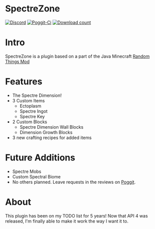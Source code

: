 # SpectreZone
[![Discord](https://img.shields.io/badge/chat-on%20discord-7289da.svg)](https://discord.gg/tZQMhBQ)
[![Poggit-Ci](https://poggit.pmmp.io/ci.shield/jasonwynn10/SpectreZone/SpectreZone)](https://poggit.pmmp.io/ci/jasonwynn10/SpectreZone/SpectreZone)
[![Download count](https://poggit.pmmp.io/shield.dl.total/SpectreZone)](https://poggit.pmmp.io/p/SpectreZone)

# Intro
SpectreZone is a plugin based on a part of the Java Minecraft [Random Things Mod](https://github.com/DanielKilgallon/Random-Things)

# Features
* The Spectre Dimension!
* 3 Custom Items
  * Ectoplasm
  * Spectre Ingot
  * Spectre Key
* 2 Custom Blocks
  * Spectre Dimension Wall Blocks
  * Dimension Growth Blocks
* 3 new crafting recipes for added items

# Future Additions
* Spectre Mobs
* Custom Spectral Biome
* No others planned. Leave requests in the reviews on [Poggit](https://poggit.pmmp.io/p/SpectreZone).

# About
This plugin has been on my TODO list for 5 years! Now that API 4 was released, I'm finally able to make it work the way I want it to.
